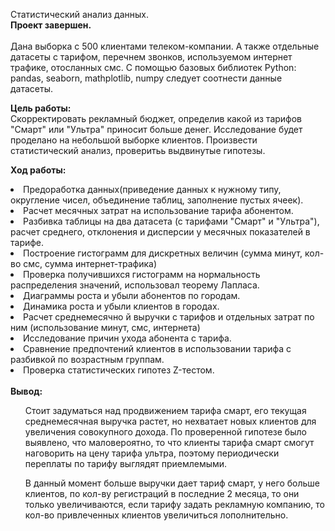 Статистический анализ данных.<br>
<b>Проект завершен.</b><br>
<br>
Дана выборка с 500 клиентами телеком-компании. А также отдельные датасеты с тарифом, перечнем звонков, используемом интернет трафике, отосланных смс.
С помощью базовых библиотек Python: pandas, seaborn, mathplotlib, numpy следует соотнести данные датасеты.

<b>Цель работы:</b><br>
Скорректировать рекламный бюджет, определив какой из тарифов "Смарт" или "Ультра" приносит больше денег. Исследование будет проделано на небольшой выборке клиентов.
Произвести статистический анализ, проверитьь выдвинутые гипотезы.

<b>Ход работы:</b><br>
<li>Предоработка данных(приведение данных к нужному типу, округление чисел, объединение таблиц, заполнение пустых ячеек).</li>
<li>Расчет месячных затрат на использование тарифа абонентом.</li>
<li>Разбивка таблицы на два датасета (с тарифами "Смарт" и "Ультра"), расчет среднего, отклонения и дисперсии у месячных показателей в тарифе.</li>
<li>Построение гистограмм для дискретных величин (сумма минут, кол-во смс, сумма интернет-трафика)</li>
<li>Проверка получившихся гистограмм на нормальность распределения значений, использовал теорему Лапласа.</li>
<li>Диаграммы роста и убыли абонентов по городам.</li>
<li>Динамика роста и убыли клиентов в городах.</li>
<li>Расчет среднемесячно й выручки с тарифов и отдельных затрат по ним (использование минут, смс, интернета)</li>
<li>Исследование причин ухода абонента с тарифа.</li>
<li>Сравнение предпочтений клиентов в использовании тарифа с разбивкой по возрастным группам.</li>
<li>Проверка статистических гипотез Z-тестом.</li>
<br>
<b>Вывод:</b><br>
<ol>Стоит задуматься над продвижением тарифа смарт, его текущая среднемесячная выручка растет, но нехватает новых клиентов для увеличения совокупного дохода. По проверенной гипотезе было выявлено, что маловероятно, то что клиенты тарифа смарт смогут наговорить на цену тарифа ультра, поэтому периодически переплаты по тарифу выглядят приемлемыми.</ol>
<ol>В данный момент больше выручки дает тариф смарт, у него больше клиентов, по кол-ву регистраций в последние 2 месяца, то они только увеличиваются, если тарифу задать рекламную компанию, то кол-во привлеченных клиентов увеличиться лополнительно.</ol>
